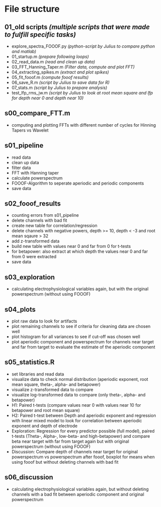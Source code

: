 # File structure

## 01_old scripts *(multiple scripts that were made to fulfill specific tasks)*

* explore_spectra_FOOOF.py *(python-script by Julius to compare python and matlab)*
* 01_startup.m *(prepare following loops)* 
* 02_read_data.m *(read and clean up data)*
* 03_FFT_Hanning_Taper.m *(Filter data, compute and plot FFT)*
* 04_extracting_spikes.m *(extract and plot spikes)*
* 05_fit_fooof.m *(compute fooof results)*
* 06_save_R.m *(script by Julius to save data for R)*
* 07_stats.m *(script by Julius to prepare analysis)*
* test_lfp_rms_jw.m *(script by Julius to look at root mean square and lfp for depth near 0 and depth near 10)*

## s00_compare_FTT.m 

* computing and plotting FFTs with different number of cycles for Hinning Tapers vs Wavelet

## s01_pipeline

* read data
* clean up data
* filter data
* FFT with Hanning taper
* calculate powerspectrum
* FOOOF-Algorithm to seperate aperiodic and periodic components
* save data

## s02_fooof_results

* counting errors from s01_pipeline
* delete channels with bad fit
* create new table for correlation/regression
* delete channels with negative powers, depth >= 10, depth < -3 and root mean sqaure > 32
* add z-transformed data 
* build new table with values near 0 and far from 0 for t-tests
* for betapower: also extract at which depth the values near 0 and far from 0 were extracted
* save data

## s03_exploration

* calculating electrophysiological variables again, but with the original powerspectrum (without using FOOOF)

## s04_plots

* plot raw data to look for artifacts
* plot remaining channels to see if criteria for cleaning data are chosen well
* plot histogram for all variances to see if cut-off was chosen well
* plot aperiodic component and powerspectrum for channels near target and far from target to evaluate the estimate of the aperiodic component

## s05_statistics.R

* set libraries and read data
* visualize data to check normal distribution (aperiodic exponent, root mean square, theta-, alpha- and betapower)
* visualize z-transformed data to compare
* visualize log-transformed data to compare (only theta-, alpha- and betapower)
* H1: Paired t-tests (compare values near 0 with values near 10 for betapower and root mean square)
* H2: Paired t-test between Depth and aperiodic exponent and regression with linear mixed model to look for correlation between aperiodic exponent and depth of electrode
* Exploration: Regression for every predictor possible (full model), paired t-tests (Theta-, Alpha-, low-beta- and high-betapower) and compare beta near target with far from target again but with original powerspectrum (without using FOOOF)
* Discussion: Compare depth of channels near target for original powerspectrum vs powerspectrum after fooof, boxplot for means when using fooof but without deleting channels with bad fit

## s06_discussion

* calculating electrophysiological variables again, but without deleting channels with a bad fit between aperiodic component and original powerspectrum
 

